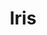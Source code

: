 ---
codehost: https://github.com/https://github.com/kataras/iris
facebook: https://facebook.com/iris.framework
logohandle: iris-go
sort: iris
title: Iris
twitter: https://x.com/MakisMaropoulos
website: https://iris-go.com/
---